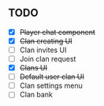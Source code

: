 ## TODO

- [x] ~~Player chat component~~
- [x] ~~Clan creating UI~~
- [ ] Clan invites UI
- [ ] Join clan request
- [x] ~~Clans UI~~
- [ ] ~~Default user clan UI~~
- [ ] Clan settings menu
- [ ] Clan bank